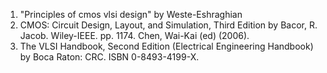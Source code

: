 1. "Principles of cmos vlsi design" by Weste-Eshraghian  
2. CMOS: Circuit Design, Layout, and Simulation, Third Edition by Bacor, R. Jacob. Wiley-IEEE. pp. 1174. Chen, Wai-Kai (ed) (2006).  
3. The VLSI Handbook, Second Edition (Electrical Engineering Handbook) by Boca Raton: CRC. ISBN 0-8493-4199-X.  
